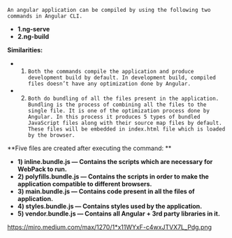 `An angular application can be compiled by using the following two commands in Angular CLI.`
- **1.ng-serve**
- **2.ng-build**

**Similarities:**

- 1. `Both the commands compile the application and produce development build by default. In development build, compiled files doesn’t have any optimization done by Angular.`
- 2. `Both do bundling of all the files present in the application. Bundling is the process of combining all the files to the single file. It is one of the optimization process done by Angular. In this process it produces 5 types of bundled JavaScript files along with their source map files by default. These files will be embedded in index.html file which is loaded by the browser.`

**Five files are created after executing the command: **

- **1) inline.bundle.js — Contains the scripts which are necessary for WebPack to run.**
- **2) polyfills.bundle.js — Contains the scripts in order to make the application compatible to different browsers.**
- **3) main.bundle.js — Contains code present in all the files of application.**
- **4) styles.bundle.js — Contains styles used by the application.**
- **5) vendor.bundle.js — Contains all Angular + 3rd party libraries in it.**

https://miro.medium.com/max/1270/1*x11WYxF-c4wxJTVX7L_Pdg.png
